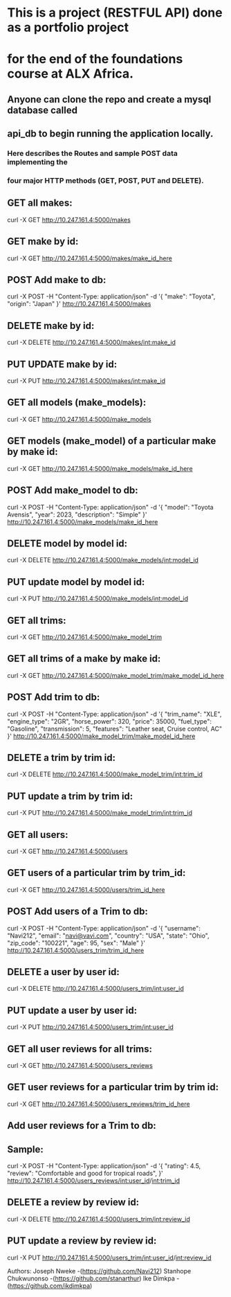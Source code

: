 # This is a project (RESTFUL API) done as a portfolio project
# for the end of the foundations course at ALX Africa.

## Anyone can clone the repo and create a mysql database called
## api_db to begin running the application locally.


### Here describes the Routes and sample POST data implementing the
### four major HTTP methods (GET, POST, PUT and DELETE).


GET all makes:
--------------
curl -X GET http://10.247.161.4:5000/makes


GET make by id:
---------------
curl -X GET http://10.247.161.4:5000/makes/make_id_here


POST Add make to db:
--------------------
curl -X POST -H "Content-Type: application/json" -d '{
  "make": "Toyota",
  "origin": "Japan"
}' http://10.247.161.4:5000/makes


DELETE make by id:
------------------
curl -X DELETE http://10.247.161.4:5000/makes/<int:make_id>


PUT UPDATE make by id:
----------------------
curl -X PUT http://10.247.161.4:5000/makes/<int:make_id>


GET all models (make_models):
-----------------------------
curl -X GET http://10.247.161.4:5000/make_models


GET models (make_model) of a particular make by make id:
--------------------------------------------------------
curl -X GET http://10.247.161.4:5000/make_models/make_id_here


POST Add make_model to db:
--------------------------
curl -X POST -H "Content-Type: application/json" -d '{
  "model": "Toyota Avensis",
  "year": 2023,
  "description": "Simple"
}' http://10.247.161.4:5000/make_models/make_id_here


DELETE model by model id:
-------------------------
curl -X DELETE http://10.247.161.4:5000/make_models/<int:model_id>


PUT update model by model id:
-----------------------------
curl -X PUT http://10.247.161.4:5000/make_models/<int:model_id>


GET all trims:
--------------
curl -X GET http://10.247.161.4:5000/make_model_trim


GET all trims of a make by make id:
-----------------------------------
curl -X GET http://10.247.161.4:5000/make_model_trim/make_model_id_here


POST Add trim to db:
--------------------
curl -X POST -H "Content-Type: application/json" -d '{
  "trim_name": "XLE",
  "engine_type": "2GR",
  "horse_power": 320,
  "price": 35000,
  "fuel_type": "Gasoline",
  "transmission": 5,
  "features": "Leather seat, Cruise control, AC"
}' http://10.247.161.4:5000/make_model_trim/make_model_id_here


DELETE a trim by trim id:
-------------------------
curl -X DELETE http://10.247.161.4:5000/make_model_trim/<int:trim_id>


PUT update a trim by trim id:
-----------------------------
curl -X PUT http://10.247.161.4:5000/make_model_trim/<int:trim_id>


GET all users:
--------------
curl -X GET http://10.247.161.4:5000/users


GET users of a particular trim by trim_id:
------------------------------------------
curl -X GET http://10.247.161.4:5000/users/trim_id_here


POST Add users of a Trim to db:
-------------------------------
curl -X POST -H "Content-Type: application/json" -d '{
  "username": "Navi212",
  "email": "navi@vavi.com",
  "country": "USA",
  "state": "Ohio",
  "zip_code": "100221",
  "age": 95,
  "sex": "Male"
}' http://10.247.161.4:5000/users_trim/trim_id_here


DELETE a user by user id:
-------------------------
curl -X DELETE http://10.247.161.4:5000/users_trim/<int:user_id>


PUT update a user by user id:
-----------------------------
curl -X PUT http://10.247.161.4:5000/users_trim/<int:user_id>


GET all user reviews for all trims:
-----------------------------------
curl -X GET http://10.247.161.4:5000/users_reviews


GET user reviews for a particular trim by trim id:
--------------------------------------------------
curl -X GET http://10.247.161.4:5000/users_reviews/trim_id_here


Add user reviews for a Trim to db:
-----------------------------------
Sample:
-------
curl -X POST -H "Content-Type: application/json" -d '{
  "rating": 4.5,
  "review": "Comfortable and good for tropical roads",
}' http://10.247.161.4:5000/users_reviews/<int:user_id>/<int:trim_id>


DELETE a review by review id:
-----------------------------
curl -X DELETE http://10.247.161.4:5000/users_trim/<int:review_id>


PUT update a review by review id:
---------------------------------
curl -X PUT http://10.247.161.4:5000/users_trim/<int:user_id>/<int:review_id>


Authors:
Joseph Nweke         -(https://github.com/Navi212)
Stanhope Chukwunonso -(https://github.com/stanarthur)
Ike Dimkpa	     -(https://github.com/ikdimkpa)
